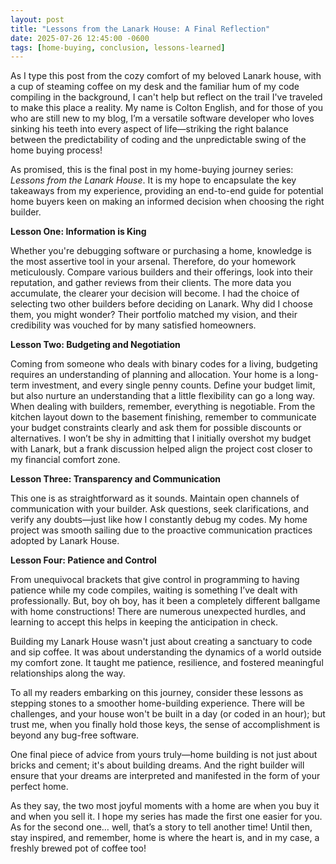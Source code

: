 ```yaml
---
layout: post
title: "Lessons from the Lanark House: A Final Reflection"
date: 2025-07-26 12:45:00 -0600
tags: [home-buying, conclusion, lessons-learned]
---
```


As I type this post from the cozy comfort of my beloved Lanark house, with a cup of steaming coffee on my desk and the familiar hum of my code compiling in the background, I can't help but reflect on the trail I've traveled to make this place a reality. My name is Colton English, and for those of you who are still new to my blog, I’m a versatile software developer who loves sinking his teeth into every aspect of life—striking the right balance between the predictability of coding and the unpredictable swing of the home buying process!

As promised, this is the final post in my home-buying journey series: *Lessons from the Lanark House*. It is my hope to encapsulate the key takeaways from my experience, providing an end-to-end guide for potential home buyers keen on making an informed decision when choosing the right builder.

**Lesson One: Information is King**

Whether you're debugging software or purchasing a home, knowledge is the most assertive tool in your arsenal. Therefore, do your homework meticulously. Compare various builders and their offerings, look into their reputation, and gather reviews from their clients. The more data you accumulate, the clearer your decision will become. I had the choice of selecting two other builders before deciding on Lanark. Why did I choose them, you might wonder? Their portfolio matched my vision, and their credibility was vouched for by many satisfied homeowners.

**Lesson Two: Budgeting and Negotiation**

Coming from someone who deals with binary codes for a living, budgeting requires an understanding of planning and allocation. Your home is a long-term investment, and every single penny counts. Define your budget limit, but also nurture an understanding that a little flexibility can go a long way.  
When dealing with builders, remember, everything is negotiable. From the kitchen layout down to the basement finishing, remember to communicate your budget constraints clearly and ask them for possible discounts or alternatives. I won’t be shy in admitting that I initially overshot my budget with Lanark, but a frank discussion helped align the project cost closer to my financial comfort zone.

**Lesson Three: Transparency and Communication**

This one is as straightforward as it sounds. Maintain open channels of communication with your builder. Ask questions, seek clarifications, and verify any doubts—just like how I constantly debug my codes. My home project was smooth sailing due to the proactive communication practices adopted by Lanark House.

**Lesson Four: Patience and Control**

From unequivocal brackets that give control in programming to having patience while my code compiles, waiting is something I’ve dealt with professionally. But, boy oh boy, has it been a completely different ballgame with home constructions! There are numerous unexpected hurdles, and learning to accept this helps in keeping the anticipation in check.

Building my Lanark House wasn't just about creating a sanctuary to code and sip coffee. It was about understanding the dynamics of a world outside my comfort zone. It taught me patience, resilience, and fostered meaningful relationships along the way.

To all my readers embarking on this journey, consider these lessons as stepping stones to a smoother home-building experience. There will be challenges, and your house won't be built in a day (or coded in an hour); but trust me, when you finally hold those keys, the sense of accomplishment is beyond any bug-free software.

One final piece of advice from yours truly—home building is not just about bricks and cement; it's about building dreams. And the right builder will ensure that your dreams are interpreted and manifested in the form of your perfect home.

As they say, the two most joyful moments with a home are when you buy it and when you sell it. I hope my series has made the first one easier for you. As for the second one… well, that’s a story to tell another time! Until then, stay inspired, and remember, home is where the heart is, and in my case, a freshly brewed pot of coffee too!
